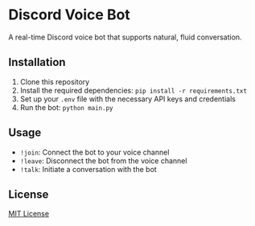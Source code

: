 # Discord Voice Bot

A real-time Discord voice bot that supports natural, fluid conversation.

## Installation

1. Clone this repository
2. Install the required dependencies: `pip install -r requirements.txt`
3. Set up your `.env` file with the necessary API keys and credentials
4. Run the bot: `python main.py`

## Usage

- `!join`: Connect the bot to your voice channel
- `!leave`: Disconnect the bot from the voice channel
- `!talk`: Initiate a conversation with the bot

## License

[MIT License](LICENSE)
